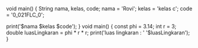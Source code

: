 void main() {
  String nama, kelas, code;
  nama = 'Rovi';
  kelas = 'kelas c';
  code = '0_021FLC_0';

  print('$nama  $kelas  $code');
}
void main() {
  const phi = 3.14;
  int r = 3;
  double luasLingkaran = phi * r * r;
  print('luas lingkaran : ' '$luasLingkaran');
}
